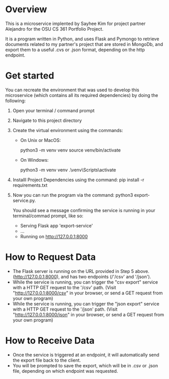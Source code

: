 # Overview

This is a microservice implented by Sayhee Kim for project partner Alejandro
for the OSU CS 361 Portfolio Project.

It is a program written in Python, and uses Flask and Pymongo to retrieve documents related
to my partner's project that are stored in MongoDb, and export them to a useful .cvs or .json
format, depending on the http endpoint.

# Get started

You can recreate the environment that was used to develop this microservice
(which contains all its required dependencies) by doing the following:

1.  Open your terminal / command prompt
2.  Navigate to this project directory
3.  Create the virtual environment using the commands:

    -   On Unix or MacOS:

        python3 -m venv venv
        source venv/bin/activate

    -   On Windows:

        python3 -m venv venv
        .\venv\Scripts\activate

4.  Installl Project Dependencies using the command:
    pip install -r requirements.txt

5.  Now you can run the program via the command:
    python3 export-service.py.

    You should see a message confirming the service is running in your terminal/commad prompt, like so:

    -   Serving Flask app 'export-service'
    -   ...
    -   Running on http://127.0.0.1:8000

# How to Request Data

-   The Flask server is running on the URL provided in Step 5 above. (http://127.0.0.1:8000), and has two endpoints (/'/csv' and '/json').
-   While the service is running, you can trigger the "csv export" service with a HTTP GET request to the '/csv' path.
    (Visit "http://127.0.0.1:8000/csv" in your browser, or send a GET request from your own program)
-   While the service is running, you can trigger the "json export" service with a HTTP GET request to the '/json' path. (Visit "http://127.0.0.1:8000/json" in your browser, or send a GET request from your own program)

# How to Receive Data

-   Once the service is triggered at an endpoint, it will automatically send the export file back to the client.
-   You will be prompted to save the export, which will be in .csv or .json file, depending on which endpoint was requested.

